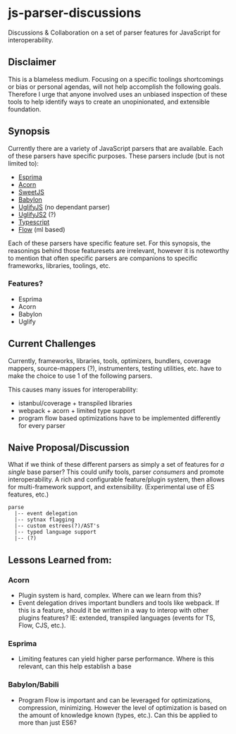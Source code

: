 # js-parser-discussions
Discussions &amp; Collaboration on a set of parser features for JavaScript for interoperability.

## Disclaimer
This is a blameless medium. Focusing on a specific toolings shortcomings or bias or personal agendas, will not help accomplish the following goals. Therefore I urge that anyone involved uses an unbiased inspection of these tools to help identify ways to create an unopinionated, and extensible foundation.

## Synopsis
Currently there are a variety of JavaScript parsers that are available. Each of these parsers have specific purposes. These parsers include (but is not limited to): 

- [Esprima](https://github.com/jquery/esprima)
- [Acorn](https://github.com/ternjs/acorn)
- [SweetJS](https://github.com/sweet-js/sweet.js)
- [Babylon](https://github.com/babel/babylon)
- [UglifyJS](https://github.com/mishoo/UglifyJS/) (no dependant parser)
- [UglifyJS2](https://github.com/mishoo/UglifyJS2) (?)
- [Typescript](https://github.com/microsoft/typescript)
- [Flow](https://github.com/facebook/flow) (ml based)


Each of these parsers have specific feature set. For this synopsis, the reasonings behind those featuresets are irrelevant, however it is noteworthy to mention that often specific parsers are companions to specific frameworks, libraries, toolings, etc. 

### Features? 
- Esprima
- Acorn
- Babylon
- Uglify

## Current Challenges
Currently, frameworks, libraries, tools, optimizers, bundlers, coverage mappers, source-mappers (?), instrumenters, testing utilities, etc. have to make the choice to use 1 of the following parsers. 

This causes many issues for interoperability:
- istanbul/coverage + transpiled libraries
- webpack + acorn + limited type support
- program flow based optimizations have to be implemented differently for every parser

## Naive Proposal/Discussion
What if we think of these different parsers as simply a set of features for _a single_ base parser? This could unify tools, parser _consumers_ and promote interoperability. A rich and configurable feature/plugin system, then allows for multi-framework support, and extensibility. (Experimental use of ES features, etc.) 

```
parse
  |-- event delegation
  |-- sytnax flagging
  |-- custom estrees(?)/AST's
  |-- typed language support
  |-- (?)
```

## Lessons Learned from:
### Acorn
- Plugin system is hard, complex. Where can we learn from this? 
- Event delegation drives important bundlers and tools like webpack. If this is a feature, should it be written in a way to interop with other plugins features? IE: extended, transpiled languages (events for TS, Flow, CJS, etc.).

### Esprima
- Limiting features can yield higher parse performance. Where is this relevant, can this help establish a base

### Babylon/Babili
- Program Flow is important and can be leveraged for optimizations, compression, minimizing. However the level of optimization is based on the amount of knowledge known (types, etc.). Can this be applied to more than just ES6?

